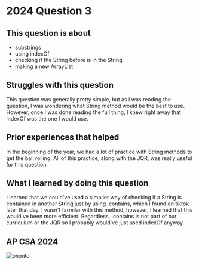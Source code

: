 # 2024 Question 3

## This question is about 
- substrings
- using indexOf
- checking if the String before is in the String.
- making a new ArrayList

## Struggles with this question
This question was generally pretty simple, but as I was reading the question, I was wondering what String method would be the best to use. However, once I was done reading the full thing, I knew right away that indexOf was the one I would use. 

## Prior experiences that helped 
In the beginning of the year, we had a lot of practice with String methods to get the ball rolling. All of this practice, along with the JQR, was really useful for this question. 

## What I learned by doing this question 
I learned that we could've used a simplier way of checking if a String is contained in another String just by using .contains, which I found on tiktok later that day. I wasn't farmilar with this method, however, I learned that this would've been more efficient. Regardless, .contains is not part of our curriculum or the JQR so I probably would've just used indexOf anyway. 

## AP CSA 2024
![phonto](https://github.com/abigailm124/csa-mp3-pd3/assets/155492909/db82ba44-26ed-4620-8724-c5c768dbfc78)

